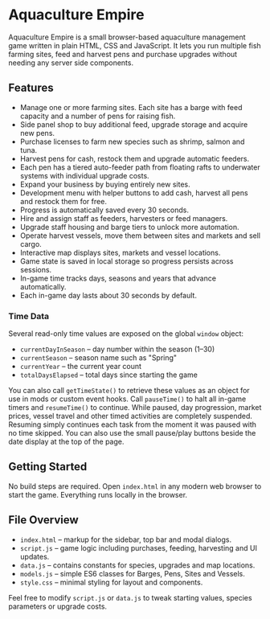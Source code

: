 # Aquaculture Empire

Aquaculture Empire is a small browser-based aquaculture management game written in plain HTML, CSS and JavaScript. It lets you run multiple fish farming sites, feed and harvest pens and purchase upgrades without needing any server side components.

## Features
- Manage one or more farming sites. Each site has a barge with feed capacity and a number of pens for raising fish.
- Side panel shop to buy additional feed, upgrade storage and acquire new pens.
- Purchase licenses to farm new species such as shrimp, salmon and tuna.
- Harvest pens for cash, restock them and upgrade automatic feeders.
- Each pen has a tiered auto-feeder path from floating rafts to
  underwater systems with individual upgrade costs.
- Expand your business by buying entirely new sites.
- Development menu with helper buttons to add cash, harvest all pens and restock them for free.
- Progress is automatically saved every 30 seconds.
- Hire and assign staff as feeders, harvesters or feed managers.
- Upgrade staff housing and barge tiers to unlock more automation.
- Operate harvest vessels, move them between sites and markets and sell cargo.
- Interactive map displays sites, markets and vessel locations.
- Game state is saved in local storage so progress persists across sessions.
- In-game time tracks days, seasons and years that advance automatically.
- Each in-game day lasts about 30 seconds by default.

### Time Data
Several read-only time values are exposed on the global `window` object:

- `currentDayInSeason` – day number within the season (1–30)
- `currentSeason` – season name such as "Spring"
- `currentYear` – the current year count
- `totalDaysElapsed` – total days since starting the game

You can also call `getTimeState()` to retrieve these values as an object for
use in mods or custom event hooks.
Call `pauseTime()` to halt all in-game timers and `resumeTime()` to continue.
While paused, day progression, market prices, vessel travel and other timed
activities are completely suspended. Resuming simply continues each task from
the moment it was paused with no time skipped. You can also use the small
pause/play buttons beside the date display at the top of the page.

## Getting Started
No build steps are required. Open `index.html` in any modern web browser to start the game. Everything runs locally in the browser.

## File Overview
- `index.html` – markup for the sidebar, top bar and modal dialogs.
- `script.js` – game logic including purchases, feeding, harvesting and UI updates.
- `data.js` – contains constants for species, upgrades and map locations.
- `models.js` – simple ES6 classes for Barges, Pens, Sites and Vessels.
- `style.css` – minimal styling for layout and components.

Feel free to modify `script.js` or `data.js` to tweak starting values, species parameters or upgrade costs.
